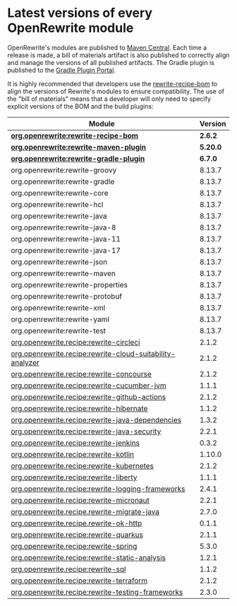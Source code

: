 # Latest versions of every OpenRewrite module

OpenRewrite's modules are published to [Maven Central](https://search.maven.org/search?q=org.openrewrite). Each time a release is made, a bill of materials artifact is also published to correctly align and manage the versions of all published artifacts. The Gradle plugin is published to the [Gradle Plugin Portal](https://plugins.gradle.org/plugin/org.openrewrite.rewrite).

It is highly recommended that developers use the [rewrite-recipe-bom](https://github.com/openrewrite/rewrite-recipe-bom) to align the versions of Rewrite's modules to ensure compatibility. The use of the "bill of materials" means that a developer will only need to specify explicit versions of the BOM and the build plugins:

| Module                                                                                                                          | Version   |
| --------------------------------------------------------------------------------------------------------------------------------| ----------|
| [**org.openrewrite:rewrite-recipe-bom**](https://github.com/openrewrite/rewrite-recipe-bom)                                     | **2.6.2** |
| [**org.openrewrite:rewrite-maven-plugin**](https://github.com/openrewrite/rewrite-maven-plugin)                                 | **5.20.0** |
| [**org.openrewrite:rewrite-gradle-plugin**](https://github.com/openrewrite/rewrite-gradle-plugin)                               | **6.7.0** |
| org.openrewrite:rewrite-groovy                                                                                                  | 8.13.7    |
| org.openrewrite:rewrite-gradle                                                                                                  | 8.13.7    |
| org.openrewrite:rewrite-core                                                                                                    | 8.13.7    |
| org.openrewrite:rewrite-hcl                                                                                                     | 8.13.7    |
| org.openrewrite:rewrite-java                                                                                                    | 8.13.7    |
| org.openrewrite:rewrite-java-8                                                                                                  | 8.13.7    |
| org.openrewrite:rewrite-java-11                                                                                                 | 8.13.7    |
| org.openrewrite:rewrite-java-17                                                                                                 | 8.13.7    |
| org.openrewrite:rewrite-json                                                                                                    | 8.13.7    |
| org.openrewrite:rewrite-maven                                                                                                   | 8.13.7    |
| org.openrewrite:rewrite-properties                                                                                              | 8.13.7    |
| org.openrewrite:rewrite-protobuf                                                                                                | 8.13.7    |
| org.openrewrite:rewrite-xml                                                                                                     | 8.13.7    |
| org.openrewrite:rewrite-yaml                                                                                                    | 8.13.7    |
| org.openrewrite:rewrite-test                                                                                                    | 8.13.7    |
| [org.openrewrite.recipe:rewrite-circleci](https://github.com/openrewrite/rewrite-circleci)                                      | 2.1.2     |
| [org.openrewrite.recipe:rewrite-cloud-suitability-analyzer](https://github.com/openrewrite/rewrite-cloud-suitability-analyzer)  | 2.1.2    |
| [org.openrewrite.recipe:rewrite-concourse](https://github.com/openrewrite/rewrite-concourse)                                    | 2.1.2     |
| [org.openrewrite.recipe:rewrite-cucumber-jvm](https://github.com/openrewrite/rewrite-cucumber-jvm)                              | 1.1.1    |
| [org.openrewrite.recipe:rewrite-github-actions](https://github.com/openrewrite/rewrite-github-actions)                          | 2.1.2    |
| [org.openrewrite.recipe:rewrite-hibernate](https://github.com/openrewrite/rewrite-hibernate)                                    | 1.1.2    |
| [org.openrewrite.recipe:rewrite-java-dependencies](https://github.com/openrewrite/rewrite-java-dependencies)                    | 1.3.2     |
| [org.openrewrite.recipe:rewrite-java-security](https://github.com/openrewrite/rewrite-java-security)                            | 2.2.1     |
| [org.openrewrite.recipe:rewrite-jenkins](https://github.com/openrewrite/rewrite-jenkins)                                        | 0.3.2     |
| [org.openrewrite.recipe:rewrite-kotlin](https://github.com/openrewrite/rewrite-kotlin)                                          | 1.10.0     |
| [org.openrewrite.recipe:rewrite-kubernetes](https://github.com/openrewrite/rewrite-kubernetes)                                  | 2.1.2    |
| [org.openrewrite.recipe:rewrite-liberty](https://github.com/openrewrite/rewrite-liberty)                                        | 1.1.1     |
| [org.openrewrite.recipe:rewrite-logging-frameworks](https://github.com/openrewrite/rewrite-logging-frameworks)                  | 2.4.1     | <!--Update-->
| [org.openrewrite.recipe:rewrite-micronaut](https://github.com/openrewrite/rewrite-micronaut)                                    | 2.2.1     | <!--Update-->
| [org.openrewrite.recipe.rewrite-migrate-java](https://github.com/openrewrite/rewrite-migrate-java)                              | 2.7.0     | <!--Update-->
| [org.openrewrite.recipe.rewrite-ok-http](https://github.com/openrewrite/rewrite-okhttp)                                         | 0.1.1     |
| [org.openrewrite.recipe:rewrite-quarkus](https://github.com/openrewrite/rewrite-quarkus)                                        | 2.1.1     | <!--Update-->
| [org.openrewrite.recipe:rewrite-spring](https://github.com/openrewrite/rewrite-spring)                                          | 5.3.0     | <!--Update-->
| [org.openrewrite.recipe:rewrite-static-analysis](https://github.com/openrewrite/rewrite-static-analysis)                        | 1.2.1     | <!--Update-->
| [org.openrewrite.recipe:rewrite-sql](https://github.com/openrewrite/rewrite-sql)                                                | 1.1.2     |
| [org.openrewrite.recipe:rewrite-terraform](https://github.com/openrewrite/rewrite-terraform)                                    | 2.1.2     |
| [org.openrewrite.recipe:rewrite-testing-frameworks](https://github.com/openrewrite/rewrite-testing-frameworks)                  | 2.3.0     | <!--Update-->
